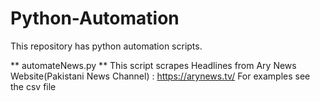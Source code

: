 # Python-Automation
This repository has python automation scripts.

** automateNews.py **
This script scrapes Headlines from Ary News Website(Pakistani News Channel) : https://arynews.tv/
For examples see the csv file
